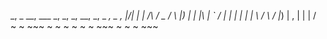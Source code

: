  _, _ __, ___  _,  _,  _, __, _,  _ _, _ ___,
 |\/| |_   |  /_\ / _ / \ |_) |   | |\ | ` / 
 |  | |    |  | | \ / \ / |_) | , | | \|  /  
 ~  ~ ~~~  ~  ~ ~  ~   ~  ~   ~~~ ~ ~  ~ ~~~ 
                                             
